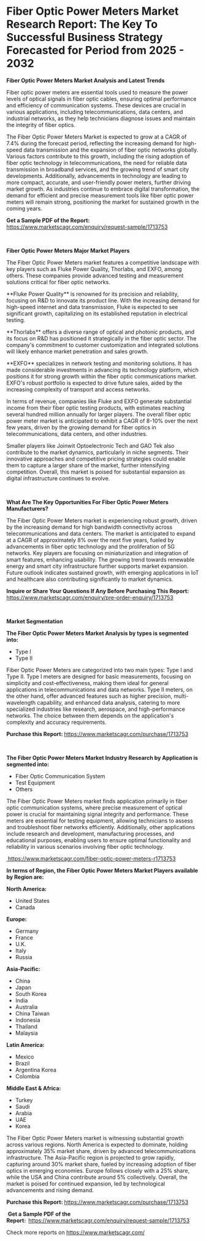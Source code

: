 <p><h1>Fiber Optic Power Meters Market Research Report: The Key To Successful Business Strategy Forecasted for Period from 2025 - 2032</h1></p><p><strong>Fiber Optic Power Meters Market Analysis and Latest Trends</strong></p>
<p><p>Fiber optic power meters are essential tools used to measure the power levels of optical signals in fiber optic cables, ensuring optimal performance and efficiency of communication systems. These devices are crucial in various applications, including telecommunications, data centers, and industrial networks, as they help technicians diagnose issues and maintain the integrity of fiber optics.</p><p>The Fiber Optic Power Meters Market is expected to grow at a CAGR of 7.4% during the forecast period, reflecting the increasing demand for high-speed data transmission and the expansion of fiber optic networks globally. Various factors contribute to this growth, including the rising adoption of fiber optic technology in telecommunications, the need for reliable data transmission in broadband services, and the growing trend of smart city developments. Additionally, advancements in technology are leading to more compact, accurate, and user-friendly power meters, further driving market growth. As industries continue to embrace digital transformation, the demand for efficient and precise measurement tools like fiber optic power meters will remain strong, positioning the market for sustained growth in the coming years.</p></p>
<p><strong>Get a Sample PDF of the Report:&nbsp;</strong> <a href="https://www.marketscagr.com/enquiry/request-sample/1713753?utm_campaign=3561&utm_medium=2&utm_source=Github&utm_content=ia&utm_term=28032025&utm_id=fiber-optic-power-meters">https://www.marketscagr.com/enquiry/request-sample/1713753</a></p>
<p>&nbsp;</p>
<p><strong>Fiber Optic Power Meters Major Market Players</strong></p>
<p><p>The Fiber Optic Power Meters market features a competitive landscape with key players such as Fluke Power Quality, Thorlabs, and EXFO, among others. These companies provide advanced testing and measurement solutions critical for fiber optic networks.</p><p>**Fluke Power Quality** is renowned for its precision and reliability, focusing on R&D to innovate its product line. With the increasing demand for high-speed internet and data transmission, Fluke is expected to see significant growth, capitalizing on its established reputation in electrical testing.</p><p>**Thorlabs** offers a diverse range of optical and photonic products, and its focus on R&D has positioned it strategically in the fiber optic sector. The company's commitment to customer customization and integrated solutions will likely enhance market penetration and sales growth.</p><p>**EXFO** specializes in network testing and monitoring solutions. It has made considerable investments in advancing its technology platform, which positions it for strong growth within the fiber optic communications market. EXFO's robust portfolio is expected to drive future sales, aided by the increasing complexity of transport and access networks.</p><p>In terms of revenue, companies like Fluke and EXFO generate substantial income from their fiber optic testing products, with estimates reaching several hundred million annually for larger players. The overall fiber optic power meter market is anticipated to exhibit a CAGR of 8-10% over the next few years, driven by the growing demand for fiber optics in telecommunications, data centers, and other industries.</p><p>Smaller players like Joinwit Optoelectronic Tech and GAO Tek also contribute to the market dynamics, particularly in niche segments. Their innovative approaches and competitive pricing strategies could enable them to capture a larger share of the market, further intensifying competition. Overall, this market is poised for substantial expansion as digital infrastructure continues to evolve.</p></p>
<p>&nbsp;</p>
<p><strong>What Are The Key Opportunities For Fiber Optic Power Meters Manufacturers?</strong></p>
<p><p>The Fiber Optic Power Meters market is experiencing robust growth, driven by the increasing demand for high bandwidth connectivity across telecommunications and data centers. The market is anticipated to expand at a CAGR of approximately 8% over the next five years, fueled by advancements in fiber optic technology and the proliferation of 5G networks. Key players are focusing on miniaturization and integration of smart features, enhancing usability. The growing trend towards renewable energy and smart city infrastructure further supports market expansion. Future outlook indicates sustained growth, with emerging applications in IoT and healthcare also contributing significantly to market dynamics.</p></p>
<p><strong>Inquire or Share Your Questions If Any Before Purchasing This Report:</strong> <a href="https://www.marketscagr.com/enquiry/pre-order-enquiry/1713753?utm_campaign=3561&utm_medium=2&utm_source=Github&utm_content=ia&utm_term=28032025&utm_id=fiber-optic-power-meters">https://www.marketscagr.com/enquiry/pre-order-enquiry/1713753</a></p>
<p>&nbsp;</p>
<p><strong>Market Segmentation</strong></p>
<p><strong>The Fiber Optic Power Meters Market Analysis by types is segmented into:</strong></p>
<p><ul><li>Type I</li><li>Type II</li></ul></p>
<p><p>Fiber Optic Power Meters are categorized into two main types: Type I and Type II. Type I meters are designed for basic measurements, focusing on simplicity and cost-effectiveness, making them ideal for general applications in telecommunications and data networks. Type II meters, on the other hand, offer advanced features such as higher precision, multi-wavelength capability, and enhanced data analysis, catering to more specialized industries like research, aerospace, and high-performance networks. The choice between them depends on the application's complexity and accuracy requirements.</p></p>
<p><strong>Purchase this Report:&nbsp;</strong><a href="https://www.marketscagr.com/purchase/1713753?utm_campaign=3561&utm_medium=2&utm_source=Github&utm_content=ia&utm_term=28032025&utm_id=fiber-optic-power-meters">https://www.marketscagr.com/purchase/1713753</a></p>
<p>&nbsp;</p>
<p><strong>The Fiber Optic Power Meters Market Industry Research by Application is segmented into:</strong></p>
<p><ul><li>Fiber Optic Communication System</li><li>Test Equipment</li><li>Others</li></ul></p>
<p><p>The Fiber Optic Power Meters market finds application primarily in fiber optic communication systems, where precise measurement of optical power is crucial for maintaining signal integrity and performance. These meters are essential for testing equipment, allowing technicians to assess and troubleshoot fiber networks efficiently. Additionally, other applications include research and development, manufacturing processes, and educational purposes, enabling users to ensure optimal functionality and reliability in various scenarios involving fiber optic technology.</p></p>
<p><a href="https://www.marketscagr.com/fiber-optic-power-meters-r1713753?utm_campaign=3561&utm_medium=2&utm_source=Github&utm_content=ia&utm_term=28032025&utm_id=fiber-optic-power-meters">&nbsp;https://www.marketscagr.com/fiber-optic-power-meters-r1713753</a></p>
<p><strong>In terms of Region, the Fiber Optic Power Meters Market Players available by Region are:</strong></p>
<p>
    <p> <strong> North America: </strong>
        <ul>
            <li>United States</li>
            <li>Canada</li>
        </ul>
        </p> 
    <p> <strong> Europe: </strong>
        <ul>
            <li>Germany</li>
            <li>France</li>
            <li>U.K.</li>
            <li>Italy</li>
            <li>Russia</li>
        </ul>
        </p> 
    <p> <strong> Asia-Pacific: </strong>
        <ul>
            <li>China</li>
            <li>Japan</li>
            <li>South Korea</li>
            <li>India</li>
            <li>Australia</li>
            <li>China Taiwan</li>
            <li>Indonesia</li>
            <li>Thailand</li>
            <li>Malaysia</li>
        </ul>
        </p> 
    <p> <strong> Latin America: </strong>
        <ul>
            <li>Mexico</li>
            <li>Brazil</li>
            <li>Argentina Korea</li>
            <li>Colombia</li>
        </ul>
        </p> 
    <p> <strong> Middle East & Africa: </strong>
        <ul>
            <li>Turkey</li>
            <li>Saudi</li>
            <li>Arabia</li>
            <li>UAE</li>
            <li>Korea</li>
        </ul>
    </p>
    </p>
<p><p>The Fiber Optic Power Meters market is witnessing substantial growth across various regions. North America is expected to dominate, holding approximately 35% market share, driven by advanced telecommunications infrastructure. The Asia-Pacific region is projected to grow rapidly, capturing around 30% market share, fueled by increasing adoption of fiber optics in emerging economies. Europe follows closely with a 25% share, while the USA and China contribute around 5% collectively. Overall, the market is poised for continued expansion, led by technological advancements and rising demand.</p></p>
<p><strong>Purchase this Report: </strong><a href="https://www.marketscagr.com/purchase/1713753?utm_campaign=3561&utm_medium=2&utm_source=Github&utm_content=ia&utm_term=28032025&utm_id=fiber-optic-power-meters">https://www.marketscagr.com/purchase/1713753</a></p>
<p>&nbsp;<strong>Get a Sample PDF of the Report:&nbsp;&nbsp;</strong><a href="https://www.marketscagr.com/enquiry/request-sample/1713753?utm_campaign=3561&utm_medium=2&utm_source=Github&utm_content=ia&utm_term=28032025&utm_id=fiber-optic-power-meters">https://www.marketscagr.com/enquiry/request-sample/1713753</a></p>
<p><strong></strong></p>
<p>Check more reports on <a href="https://www.marketscagr.com/?utm_campaign=3561&utm_medium=2&utm_source=Github&utm_content=ia&utm_term=28032025&utm_id=fiber-optic-power-meters">https://www.marketscagr.com/</a></p>